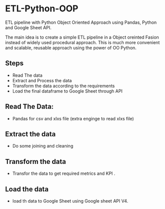 # ETL-Python-OOP
ETL pipeline with Python Object Oriented Approach using Pandas, Python and Google Sheet API. 

The main idea is to create a simple ETL pipeline in a Object oreinted Fasion instead of widely used procedural approach. This is much more convenient and scalable, reusable approach using the power of OO Python. 

## Steps 

* Read The data
* Extract and Process the data
* Transform the data according to the requirements
* Load the final dataframe to Google Sheet through API

## Read The Data:

* Pandas for csv and xlxs file (extra enginge to read xlxs file)

## Extract the data

* Do some joining and cleaning

## Transform the data 

* Transfor the data to get required metrics and KPI .

## Load the data

* load th data to Google Sheet using Google sheet API V4. 



